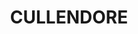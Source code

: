 ---
lastmod: '2025-04-06T06:05:20+00:00'
latitude: -28.49040206
layout: suburb
longitude: 152.1551366
postcode: '2372'
state: NSW
title: CULLENDORE
url: /nsw/cullendore/
---